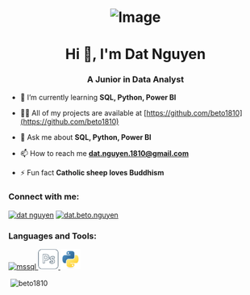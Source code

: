 
 <h1 align="center"> <img src="https://github.com/beto1810/beto1810/blob/b8786d64fd7a54b9ca16c557220cf34872cb9b99/%23Hello%20World%20(3).gif" alt="Image" width="1200" height="400"></h1>

<h1 align="center">Hi 👋, I'm Dat Nguyen</h1>
<h3 align="center">A Junior in Data Analyst</h3>

- 🌱 I’m currently learning **SQL, Python, Power BI**

- 👨‍💻 All of my projects are available at [https://github.com/beto1810](https://github.com/beto1810)

- 💬 Ask me about **SQL, Python, Power BI**

- 📫 How to reach me **dat.nguyen.1810@gmail.com**

- ⚡ Fun fact **Catholic sheep loves Buddhism**

<h3 align="left">Connect with me:</h3>
<p align="left">
<a href="https://fb.com/dat nguyen" target="blank"><img align="center" src="https://raw.githubusercontent.com/rahuldkjain/github-profile-readme-generator/master/src/images/icons/Social/facebook.svg" alt="dat nguyen" height="30" width="40" /></a>
<a href="https://instagram.com/dat.beto.nguyen" target="blank"><img align="center" src="https://raw.githubusercontent.com/rahuldkjain/github-profile-readme-generator/master/src/images/icons/Social/instagram.svg" alt="dat.beto.nguyen" height="30" width="40" /></a>
</p>

<h3 align="left">Languages and Tools:</h3>
<p align="left"> <a href="https://www.microsoft.com/en-us/sql-server" target="_blank" rel="noreferrer"> <img src="https://www.svgrepo.com/show/303229/microsoft-sql-server-logo.svg" alt="mssql" width="40" height="40"/> </a> <a href="https://www.photoshop.com/en" target="_blank" rel="noreferrer"> <img src="https://raw.githubusercontent.com/devicons/devicon/master/icons/photoshop/photoshop-line.svg" alt="photoshop" width="40" height="40"/> </a> <a href="https://www.python.org" target="_blank" rel="noreferrer"> <img src="https://raw.githubusercontent.com/devicons/devicon/master/icons/python/python-original.svg" alt="python" width="40" height="40"/> </a> </p>


<p>&nbsp;<img align="center" src="https://github-readme-stats.vercel.app/api?username=beto1810&show_icons=true&locale=en" alt="beto1810" /></p>
